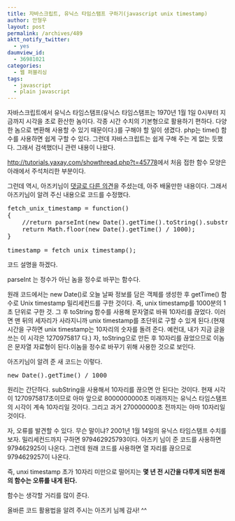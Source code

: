 ```yaml
---
title: 자바스크립트, 유닉스 타임스탬프 구하기(javascript unix timestamp)
author: 안형우
layout: post
permalink: /archives/489
aktt_notify_twitter:
  - yes
daumview_id:
  - 36981021
categories:
  - 웹 퍼블리싱
tags:
  - javascript
  - plain javascript
---
```

자바스크립트에서 유닉스 타임스탬프(유닉스 타임스탬프는 1970년 1월 1일 0시부터 지금까지 시각을 초로 환산한 놈이다. 각종 시간 수치의 기본형으로 활용하기 편하다. 다양한 놈으로 변환해 사용할 수 있기 때문이다.)를 구해야 할 일이 생겼다. php는 time() 함수를 사용하면 쉽게 구할 수 있다. 그런데 자바스크립트는 쉽게 구해 주는 게 없는 듯했다. 그래서 검색했더니 관련 내용이 나왔다.

<a href="http://tutorials.yaxay.com/showthread.php?t=45778" target="_blank">http://tutorials.yaxay.com/showthread.php?t=45778</a>에서 처음 접한 함수 모양은 아래에서 주석처리한 부분이다.

그런데 역시, 아즈키님이 <a target="_self" href="#comment8894084">댓글로 다른 의견</a>을 주셨는데, 아주 배울만한 내용이다. 그래서 아즈키님이 알려 주신 내용으로 코드를 수정했다.

<pre class="brush:js">fetch_unix_timestamp = function()
{
	//return parseInt(new Date().getTime().toString().substring(0, 10));
	return Math.floor(new Date().getTime() / 1000);
}

timestamp = fetch_unix_timestamp();
</pre>

코드 설명을 하겠다.

parseInt 는 정수가 아닌 놈을 정수로 바꾸는 함수다.

원래 코드에서는 new Date()로 오늘 날짜 정보를 담은 객체를 생성한 후 getTime() 함수로 Unix timestamp 밀리세컨드를 구한 것이다. 즉, unix timestamp를 1000분의 1초 단위로 구한 것. 그 후 toString 함수를 사용해 문자열로 바꿔 10자리를 끊었다. 이러면 맨 뒤의 세자리가 사라지니까 unix timestamp를 초단위로 구할 수 있게 된다.(현재 시간을 구하면 unix timestamp는 10자리의 숫자를 돌려 준다. 예컨대, 내가 지금 글을 쓰는 이 시각은 1270975817 다.) 자, toString으로 만든 후 10자리를 끊었으므로 이놈은 문자열 자료형이 된다.이놈을 정수로 바꾸기 위해 사용한 것으로 보인다.

아즈키님이 알려 준 새 코드는 이렇다.

<pre class="brush:js">new Date().getTime() / 1000</pre>

원리는 간단하다. subString을 사용해서 10자리를 끊으면 안 된다는 것이다. 현재 시각이 1270975817초이므로 아마 앞으로 8000000000초 미래까지는 유닉스 타임스탬프의 시각이 계속 10자리일 것이다. 그리고 과거 270000000초 전까지는 아마 10자리일 것이다. 

자, 오류를 발견할 수 있다. 무슨 말이냐? 2001년 1월 14일의 유닉스 타임스탬프 수치를 보자. 밀리세컨드까지 구하면 979462925793이다. 아즈키 님이 준 코드를 사용하면 979462925이 나온다. 그런데 원래 코드를 사용하면 열 자리를 끊으므로 9794629257이 나온다. 

즉, unxi timestamp 초가 10자리 미만으로 떨어지는 <span style="font-weight: bold;">몇 년 전 시간을 다루게 되면 원래의 함수는 오류를 내게 된다.</span>

함수는 생각할 거리를 많이 준다.

올바른 코드 활용법을 알려 주시는 아즈키 님께 감사! ^^